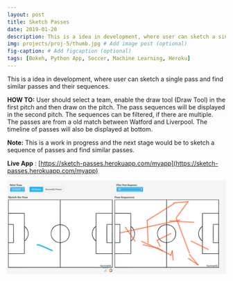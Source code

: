 ```yaml
---
layout: post
title: Sketch Passes
date: 2019-01-20
description: This is a idea in development, where user can sketch a single pass and find similar passes and their sequences.
img: projects/proj-5/thumb.jpg # Add image post (optional)
fig-caption: # Add figcaption (optional)
tags: [Bokeh, Python App, Soccer, Machine Learning, Heroku]
---
```


This is a idea in development, where user can sketch a single pass and find similar passes and their sequences.

**HOW TO:** User should select a team, enable the draw tool (Draw Tool) in the first pitch and then draw on the pitch. The pass sequences will be displayed in the second pitch. The sequences can be filtered, if there are multiple. The passes are from a old match between Watford and Liverpool. The timeline of passes will also be displayed at bottom.

**Note:** This is a work in progress and the next stage would be to sketch a sequence of passes and find similar passes.

**Live App** : [https://sketch-passes.herokuapp.com/myapp](https://sketch-passes.herokuapp.com/myapp)

![snapshot](https://raw.githubusercontent.com/samirak93/blog/master/assets/img/projects/proj-5/thumb.jpg)
